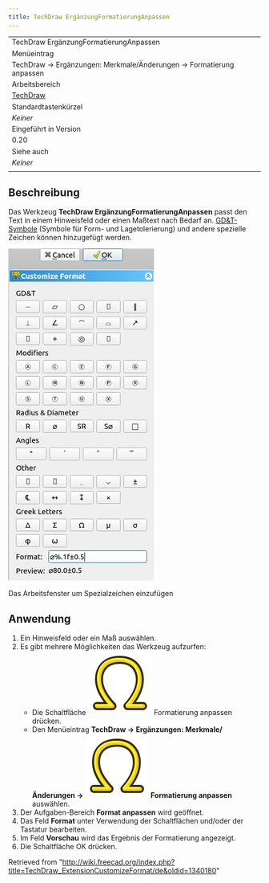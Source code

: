 ```yaml
---
title: TechDraw ErgänzungFormatierungAnpassen
---
```


|                                                                     |
| ------------------------------------------------------------------- |
| TechDraw ErgänzungFormatierungAnpassen                              |
| Menüeintrag                                                         |
| TechDraw → Ergänzungen: Merkmale/Änderungen → Formatierung anpassen |
| Arbeitsbereich                                                      |
| [TechDraw](/TechDraw_Workbench/de "TechDraw Workbench/de")          |
| Standardtastenkürzel                                                |
| _Keiner_                                                            |
| Eingeführt in Version                                               |
| 0.20                                                                |
| Siehe auch                                                          |
| _Keiner_                                                            |
|                                                                     |

## Beschreibung

Das Werkzeug **TechDraw ErgänzungFormatierungAnpassen** passt den Text in einem Hinweisfeld oder einen Maßtext nach Bedarf an. [GD&T-Symbole](/TechDraw_Geometric_dimensioning_and_tolerancing/de "TechDraw Geometric dimensioning and tolerancing/de") (Symbole für Form- und Lagetolerierung) und andere spezielle Zeichen können hinzugefügt werden.

![](/src/assets/images/TechDraw_ExtensionCustomizeFormatExample.png)

Das Arbeitsfenster um Spezialzeichen einzufügen

## Anwendung

1. Ein Hinweisfeld oder ein Maß auswählen.
2. Es gibt mehrere Möglichkeiten das Werkzeug aufzurfen:
   - Die Schaltfläche ![](/src/assets/images/TechDraw_ExtensionCustomizeFormat.svg) Formatierung anpassen drücken.
   - Den Menüeintrag **TechDraw → Ergänzungen: Merkmale/Änderungen → ![](/src/assets/images/TechDraw_ExtensionCustomizeFormat.svg) Formatierung anpassen** auswählen.
3. Der Aufgaben-Bereich **Format anpassen** wird geöffnet.
4. Das Feld **Format** unter Verwendung der Schaltflächen und/oder der Tastatur bearbeiten.
5. Im Feld **Vorschau** wird das Ergebnis der Formatierung angezeigt.
6. Die Schaltfläche OK drücken.

Retrieved from "<http://wiki.freecad.org/index.php?title=TechDraw_ExtensionCustomizeFormat/de&oldid=1340180>"
